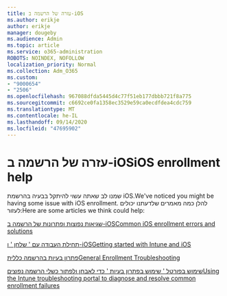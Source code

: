 ```yaml
---
title: עזרה של הרשמה ב-iOS
ms.author: erikje
author: erikje
manager: dougeby
ms.audience: Admin
ms.topic: article
ms.service: o365-administration
ROBOTS: NOINDEX, NOFOLLOW
localization_priority: Normal
ms.collection: Adm_O365
ms.custom:
- "9000654"
- "2506"
ms.openlocfilehash: 967088dfda5445d4c77f51eb177dbbb721f8a775
ms.sourcegitcommit: c6692ce0fa1358ec3529e59ca0ecdfdea4cdc759
ms.translationtype: MT
ms.contentlocale: he-IL
ms.lasthandoff: 09/14/2020
ms.locfileid: "47695902"
---
```

# <a name="ios-enrollment-help"></a><span data-ttu-id="0051d-102">עזרה של הרשמה ב-iOS</span><span class="sxs-lookup"><span data-stu-id="0051d-102">iOS enrollment help</span></span>

<span data-ttu-id="0051d-103">שמנו לב שאתה עשוי להיתקל בבעיה בהרשמת iOS.</span><span class="sxs-lookup"><span data-stu-id="0051d-103">We've noticed you might be having some issue with iOS enrollment.</span></span> <span data-ttu-id="0051d-104">להלן כמה מאמרים שלדעתנו יכולים לעזור:</span><span class="sxs-lookup"><span data-stu-id="0051d-104">Here are some articles we think could help:</span></span> 

[<span data-ttu-id="0051d-105">שגיאות נפוצות ופתרונות של הרשמה ב-iOS</span><span class="sxs-lookup"><span data-stu-id="0051d-105">Common iOS enrollment errors and solutions</span></span>](https://support.microsoft.com/help/4039809/troubleshooting-ios-device-enrollment-in-intune)

[<span data-ttu-id="0051d-106">תחילת העבודה עם ' שלחן ' ו-iOS</span><span class="sxs-lookup"><span data-stu-id="0051d-106">Getting started with Intune and iOS</span></span>](https://docs.microsoft.com/intune/enrollment/ios-enroll)

[<span data-ttu-id="0051d-107">פתרון בעיות בהרשמה כללית</span><span class="sxs-lookup"><span data-stu-id="0051d-107">General Enrollment Troubleshooting</span></span>](https://docs.microsoft.com/intune/enrollment/troubleshoot-device-enrollment-in-intune)

[<span data-ttu-id="0051d-108">שימוש בפורטל ' שימוש בפתרון בעיות ' כדי לאבחן ולפתור כשלי הרשמה נפוצים</span><span class="sxs-lookup"><span data-stu-id="0051d-108">Using the Intune troubleshooting portal to diagnose and resolve common enrollment failures</span></span>](https://docs.microsoft.com/intune/help-desk-operators)